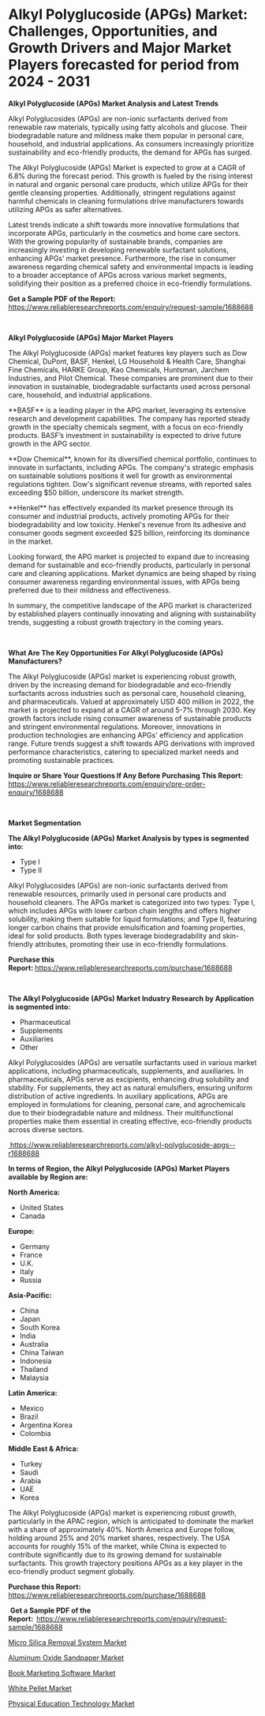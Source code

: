 <p><h1>Alkyl Polyglucoside (APGs) Market: Challenges, Opportunities, and Growth Drivers and Major Market Players forecasted for period from 2024 - 2031</h1></p><p><strong>Alkyl Polyglucoside (APGs) Market Analysis and Latest Trends</strong></p>
<p><p>Alkyl Polyglucosides (APGs) are non-ionic surfactants derived from renewable raw materials, typically using fatty alcohols and glucose. Their biodegradable nature and mildness make them popular in personal care, household, and industrial applications. As consumers increasingly prioritize sustainability and eco-friendly products, the demand for APGs has surged.</p><p>The Alkyl Polyglucoside (APGs) Market is expected to grow at a CAGR of 6.8% during the forecast period. This growth is fueled by the rising interest in natural and organic personal care products, which utilize APGs for their gentle cleansing properties. Additionally, stringent regulations against harmful chemicals in cleaning formulations drive manufacturers towards utilizing APGs as safer alternatives.</p><p>Latest trends indicate a shift towards more innovative formulations that incorporate APGs, particularly in the cosmetics and home care sectors. With the growing popularity of sustainable brands, companies are increasingly investing in developing renewable surfactant solutions, enhancing APGs’ market presence. Furthermore, the rise in consumer awareness regarding chemical safety and environmental impacts is leading to a broader acceptance of APGs across various market segments, solidifying their position as a preferred choice in eco-friendly formulations.</p></p>
<p><strong>Get a Sample PDF of the Report:&nbsp;</strong> <a href="https://www.reliableresearchreports.com/enquiry/request-sample/1688688?utm_campaign=4&utm_medium=2&utm_source=Github&utm_content=ia&utm_term=19112024&utm_id=alkyl-polyglucoside-apgs">https://www.reliableresearchreports.com/enquiry/request-sample/1688688</a></p>
<p>&nbsp;</p>
<p><strong>Alkyl Polyglucoside (APGs) Major Market Players</strong></p>
<p><p>The Alkyl Polyglucoside (APGs) market features key players such as Dow Chemical, DuPont, BASF, Henkel, LG Household & Health Care, Shanghai Fine Chemicals, HARKE Group, Kao Chemicals, Huntsman, Jarchem Industries, and Pilot Chemical. These companies are prominent due to their innovation in sustainable, biodegradable surfactants used across personal care, household, and industrial applications.</p><p>**BASF** is a leading player in the APG market, leveraging its extensive research and development capabilities. The company has reported steady growth in the specialty chemicals segment, with a focus on eco-friendly products. BASF’s investment in sustainability is expected to drive future growth in the APG sector.</p><p>**Dow Chemical**, known for its diversified chemical portfolio, continues to innovate in surfactants, including APGs. The company's strategic emphasis on sustainable solutions positions it well for growth as environmental regulations tighten. Dow's significant revenue streams, with reported sales exceeding $50 billion, underscore its market strength.</p><p>**Henkel** has effectively expanded its market presence through its consumer and industrial products, actively promoting APGs for their biodegradability and low toxicity. Henkel's revenue from its adhesive and consumer goods segment exceeded $25 billion, reinforcing its dominance in the market.</p><p>Looking forward, the APG market is projected to expand due to increasing demand for sustainable and eco-friendly products, particularly in personal care and cleaning applications. Market dynamics are being shaped by rising consumer awareness regarding environmental issues, with APGs being preferred due to their mildness and effectiveness.</p><p>In summary, the competitive landscape of the APG market is characterized by established players continually innovating and aligning with sustainability trends, suggesting a robust growth trajectory in the coming years.</p></p>
<p>&nbsp;</p>
<p><strong>What Are The Key Opportunities For Alkyl Polyglucoside (APGs) Manufacturers?</strong></p>
<p><p>The Alkyl Polyglucoside (APGs) market is experiencing robust growth, driven by the increasing demand for biodegradable and eco-friendly surfactants across industries such as personal care, household cleaning, and pharmaceuticals. Valued at approximately USD 400 million in 2022, the market is projected to expand at a CAGR of around 5-7% through 2030. Key growth factors include rising consumer awareness of sustainable products and stringent environmental regulations. Moreover, innovations in production technologies are enhancing APGs' efficiency and application range. Future trends suggest a shift towards APG derivations with improved performance characteristics, catering to specialized market needs and promoting sustainable practices.</p></p>
<p><strong>Inquire or Share Your Questions If Any Before Purchasing This Report:</strong> <a href="https://www.reliableresearchreports.com/enquiry/pre-order-enquiry/1688688?utm_campaign=4&utm_medium=2&utm_source=Github&utm_content=ia&utm_term=19112024&utm_id=alkyl-polyglucoside-apgs">https://www.reliableresearchreports.com/enquiry/pre-order-enquiry/1688688</a></p>
<p>&nbsp;</p>
<p><strong>Market Segmentation</strong></p>
<p><strong>The Alkyl Polyglucoside (APGs) Market Analysis by types is segmented into:</strong></p>
<p><ul><li>Type I</li><li>Type II</li></ul></p>
<p><p>Alkyl Polyglucosides (APGs) are non-ionic surfactants derived from renewable resources, primarily used in personal care products and household cleaners. The APGs market is categorized into two types: Type I, which includes APGs with lower carbon chain lengths and offers higher solubility, making them suitable for liquid formulations; and Type II, featuring longer carbon chains that provide emulsification and foaming properties, ideal for solid products. Both types leverage biodegradability and skin-friendly attributes, promoting their use in eco-friendly formulations.</p></p>
<p><strong>Purchase this Report:&nbsp;</strong><a href="https://www.reliableresearchreports.com/purchase/1688688?utm_campaign=4&utm_medium=2&utm_source=Github&utm_content=ia&utm_term=19112024&utm_id=alkyl-polyglucoside-apgs">https://www.reliableresearchreports.com/purchase/1688688</a></p>
<p>&nbsp;</p>
<p><strong>The Alkyl Polyglucoside (APGs) Market Industry Research by Application is segmented into:</strong></p>
<p><ul><li>Pharmaceutical</li><li>Supplements</li><li>Auxiliaries</li><li>Other</li></ul></p>
<p><p>Alkyl Polyglucosides (APGs) are versatile surfactants used in various market applications, including pharmaceuticals, supplements, and auxiliaries. In pharmaceuticals, APGs serve as excipients, enhancing drug solubility and stability. For supplements, they act as natural emulsifiers, ensuring uniform distribution of active ingredients. In auxiliary applications, APGs are employed in formulations for cleaning, personal care, and agrochemicals due to their biodegradable nature and mildness. Their multifunctional properties make them essential in creating effective, eco-friendly products across diverse sectors.</p></p>
<p><a href="https://www.reliableresearchreports.com/alkyl-polyglucoside-apgs--r1688688?utm_campaign=4&utm_medium=2&utm_source=Github&utm_content=ia&utm_term=19112024&utm_id=alkyl-polyglucoside-apgs">&nbsp;https://www.reliableresearchreports.com/alkyl-polyglucoside-apgs--r1688688</a></p>
<p><strong>In terms of Region, the Alkyl Polyglucoside (APGs) Market Players available by Region are:</strong></p>
<p>
    <p> <strong> North America: </strong>
        <ul>
            <li>United States</li>
            <li>Canada</li>
        </ul>
        </p> 
    <p> <strong> Europe: </strong>
        <ul>
            <li>Germany</li>
            <li>France</li>
            <li>U.K.</li>
            <li>Italy</li>
            <li>Russia</li>
        </ul>
        </p> 
    <p> <strong> Asia-Pacific: </strong>
        <ul>
            <li>China</li>
            <li>Japan</li>
            <li>South Korea</li>
            <li>India</li>
            <li>Australia</li>
            <li>China Taiwan</li>
            <li>Indonesia</li>
            <li>Thailand</li>
            <li>Malaysia</li>
        </ul>
        </p> 
    <p> <strong> Latin America: </strong>
        <ul>
            <li>Mexico</li>
            <li>Brazil</li>
            <li>Argentina Korea</li>
            <li>Colombia</li>
        </ul>
        </p> 
    <p> <strong> Middle East & Africa: </strong>
        <ul>
            <li>Turkey</li>
            <li>Saudi</li>
            <li>Arabia</li>
            <li>UAE</li>
            <li>Korea</li>
        </ul>
    </p>
    </p>
<p><p>The Alkyl Polyglucoside (APGs) market is experiencing robust growth, particularly in the APAC region, which is anticipated to dominate the market with a share of approximately 40%. North America and Europe follow, holding around 25% and 20% market shares, respectively. The USA accounts for roughly 15% of the market, while China is expected to contribute significantly due to its growing demand for sustainable surfactants. This growth trajectory positions APGs as a key player in the eco-friendly product segment globally.</p></p>
<p><strong>Purchase this Report: </strong><a href="https://www.reliableresearchreports.com/purchase/1688688?utm_campaign=4&utm_medium=2&utm_source=Github&utm_content=ia&utm_term=19112024&utm_id=alkyl-polyglucoside-apgs">https://www.reliableresearchreports.com/purchase/1688688</a></p>
<p>&nbsp;<strong>Get a Sample PDF of the Report:&nbsp;&nbsp;</strong><a href="https://www.reliableresearchreports.com/enquiry/request-sample/1688688?utm_campaign=4&utm_medium=2&utm_source=Github&utm_content=ia&utm_term=19112024&utm_id=alkyl-polyglucoside-apgs">https://www.reliableresearchreports.com/enquiry/request-sample/1688688</a></p>
<p><strong></strong></p>
<p><p><a href="https://github.com/FosterFahey91/Market-Research-Report-List-1/blob/main/micro-silica-removal-system-market.md?utm_campaign=4&utm_medium=2&utm_source=Github&utm_content=ia&utm_term=19112024&utm_id=alkyl-polyglucoside-apgs">Micro Silica Removal System Market</a></p><p><a href="https://www.linkedin.com/pulse/aluminum-oxide-sandpaper-market-evolution-key-trends-dnlte?utm_campaign=4&utm_medium=2&utm_source=Github&utm_content=ia&utm_term=19112024&utm_id=alkyl-polyglucoside-apgs">Aluminum Oxide Sandpaper Market</a></p><p><a href="https://issuu.com/reportprime-2/docs/book-marketing-software-market-size_8f1124a087eead?utm_campaign=4&utm_medium=2&utm_source=Github&utm_content=ia&utm_term=19112024&utm_id=alkyl-polyglucoside-apgs">Book Marketing Software Market</a></p><p><a href="https://www.linkedin.com/pulse/white-pellet-market-essentials-key-players-demand-xli4e?utm_campaign=4&utm_medium=2&utm_source=Github&utm_content=ia&utm_term=19112024&utm_id=alkyl-polyglucoside-apgs">White Pellet Market</a></p><p><a href="https://issuu.com/reportprime-2/docs/physical-education-technology-marke_77065a9dfa6e9c?utm_campaign=4&utm_medium=2&utm_source=Github&utm_content=ia&utm_term=19112024&utm_id=alkyl-polyglucoside-apgs">Physical Education Technology Market</a></p></p>
